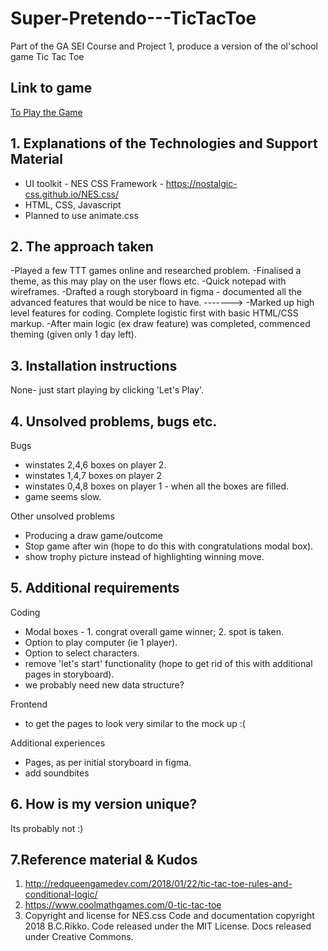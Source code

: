 # Super-Pretendo---TicTacToe
Part of the GA SEI Course and Project 1, produce a version of the ol'school game Tic Tac Toe



## Link to game

[To Play the Game](https://yuanndiego.github.io/Super-Pretendo---TicTacToe/)

## 1. Explanations of the Technologies and Support Material
 - UI toolkit - NES CSS Framework - https://nostalgic-css.github.io/NES.css/
 - HTML, CSS, Javascript
 - Planned to use animate.css

## 2. The approach taken
 -Played a few TTT games online and researched problem.
 -Finalised a theme, as this may play on the user flows etc. 
 -Quick notepad with wireframes.
 -Drafted a rough storyboard in figma 
        - documented all the advanced features that would be nice to have. -------> 
 -Marked up high level features for coding. Complete logistic first with basic HTML/CSS markup. 
 -After main logic (ex draw feature) was completed, commenced theming (given only 1 day left). 

## 3. Installation instructions
None- just start playing by clicking 'Let's Play'.

## 4. Unsolved problems, bugs etc.

Bugs
- winstates 2,4,6 boxes on player 2. 
- winstates 1,4,7 boxes on player 2
- winstates 0,4,8 boxes on player 1 - when all the boxes are filled. 
- game seems slow.

Other unsolved problems
- Producing a draw game/outcome
- Stop game after win (hope to do this with congratulations modal box).
- show trophy picture instead of highlighting winning move. 

## 5. Additional requirements

Coding  
- Modal boxes - 1. congrat overall game winner; 2. spot is taken. 
- Option to play computer (ie 1 player).
- Option to select characters. 
- remove 'let's start' functionality  (hope to get rid of this with additional pages in storyboard). 
- we probably need new data structure? 

Frontend
- to get the pages to look very similar to the mock up :(

Additional experiences
- Pages, as per initial storyboard in figma. 
- add soundbites

## 6. How is my version unique? 
Its probably not :)

## 7.Reference material & Kudos
1. http://redqueengamedev.com/2018/01/22/tic-tac-toe-rules-and-conditional-logic/
2. https://www.coolmathgames.com/0-tic-tac-toe
3. Copyright and license for NES.css
Code and documentation copyright 2018 B.C.Rikko. Code released under the MIT License. Docs released under Creative Commons.
